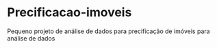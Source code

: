 # Precificacao-imoveis
Pequeno projeto de análise de dados para precificação de imóveis para análise de dados
